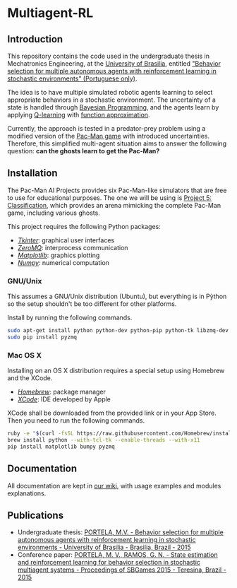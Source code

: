 # Multiagent-RL

## Introduction

This repository contains the code used in the undergraduate thesis in Mechatronics Engineering, at the [University of Brasilia](http://www.unb.br), entitled ["Behavior selection for multiple autonomous agents with reinforcement learning in stochastic environments" (Portuguese only)](http://bdm.unb.br/bitstream/10483/15302/1/2015_MatheusVieiraPortela_tcc.pdf).

The idea is to have multiple simulated robotic agents learning to select appropriate behaviors in a stochastic environment. The uncertainty of a state is handled through [Bayesian Programming](https://en.wikipedia.org/wiki/Bayesian_programming), and the agents learn by applying [Q-learning](https://en.wikipedia.org/wiki/Q-learning) with [function approximation](http://people.csail.mit.edu/agf/Files/13FTML-RLTutorial.pdf).

Currently, the approach is tested in a predator-prey problem using a modified version of the [Pac-Man game](https://en.wikipedia.org/wiki/Pac-Man) with introduced uncertainties. Therefore, this simplified multi-agent situation aims to answer the following question: __can the ghosts learn to get the Pac-Man?__

## Installation

 The Pac-Man AI Projects provides six Pac-Man-like simulators that are free to use for educational purposes. The one we will be using is [Project 5: Classification](http://ai.berkeley.edu/classification.html), which provides an arena mimicking the complete Pac-Man game, including various ghosts.

This project requires the following Python packages:

* *[Tkinter](https://docs.python.org/2/library/tkinter.html)*: graphical user interfaces
* *[ZeroMQ](http://zeromq.org/)*: interprocess communication
* *[Matplotlib](http://matplotlib.org/)*: graphics plotting
* *[Numpy](http://www.numpy.org/)*: numerical computation

### GNU/Unix

This assumes a GNU/Unix distribution (Ubuntu), but everything is in Pỳthon so the setup shouldn't be too different for other platforms.

Install by running the following commands.

```bash
sudo apt-get install python python-dev python-pip python-tk libzmq-dev python-matplotlib
sudo pip install pyzmq
```

### Mac OS X

Installing on an OS X distribution requires a special setup using Homebrew and the XCode.

* *[Homebrew](http://brew.sh)*: package manager
* *[XCode](https://developer.apple.com/xcode/)*: IDE developed by Apple

XCode shall be downloaded from the provided link or in your App Store. Then you need to run the following commands.

```bash
ruby -e "$(curl -fsSL https://raw.githubusercontent.com/Homebrew/install/master/install)"
brew install python --with-tcl-tk --enable-threads --with-x11
pip install matplotlib bumpy pyzmq
```

## Documentation

All documentation are kept in [our wiki](https://github.com/matheusportela/Multiagent-RL/wiki), with usage examples and modules explanations.

## Publications

* Undergraduate thesis: [PORTELA, M.V. - Behavior selection for multiple autonomous agents with reinforcement learning in stochastic environments - University of Brasilia - Brasilia, Brazil - 2015](http://bdm.unb.br/bitstream/10483/15302/1/2015_MatheusVieiraPortela_tcc.pdf)
* Conference paper: [PORTELA, M. V., RAMOS, G. N. - State estimation and reinforcement learning for behavior selection in stochastic multiagent systems - Proceedings of SBGames 2015 - Teresina, Brazil - 2015](http://www.sbgames.org/sbgames2015/anaispdf/computacao-short/147936.pdf)
